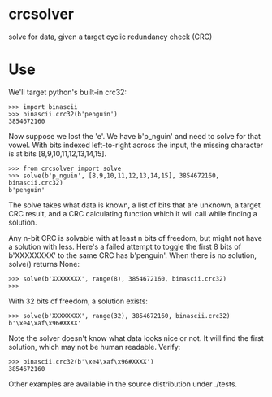# crcsolver

solve for data, given a target cyclic redundancy check (CRC)

# Use

We'll target python's built-in crc32:

```
>>> import binascii
>>> binascii.crc32(b'penguin')
3854672160
```

Now suppose we lost the 'e'. We have b'p_nguin' and need to solve for that vowel. With bits indexed left-to-right across the input, the missing character is at bits [8,9,10,11,12,13,14,15].

```
>>> from crcsolver import solve
>>> solve(b'p_nguin', [8,9,10,11,12,13,14,15], 3854672160, binascii.crc32)
b'penguin'
```

The solve takes what data is known, a list of bits that are unknown, a target CRC result, and a CRC calculating function which it will call while finding a solution.

Any n-bit CRC is solvable with at least n bits of freedom, but might not have a solution with less. Here's a failed attempt to toggle the first 8 bits of b'XXXXXXXX' to the same CRC has b'penguin'. When there is no solution, solve() returns None:

```
>>> solve(b'XXXXXXXX', range(8), 3854672160, binascii.crc32)
>>>
```

With 32 bits of freedom, a solution exists:

```
>>> solve(b'XXXXXXXX', range(32), 3854672160, binascii.crc32)
b'\xe4\xaf\x96#XXXX'
```

Note the solver doesn't know what data looks nice or not. It will find the first solution, which may not be human readable. Verify:

```
>>> binascii.crc32(b'\xe4\xaf\x96#XXXX')
3854672160
```

Other examples are available in the source distribution under ./tests.
